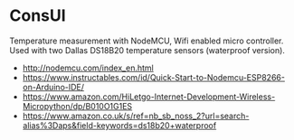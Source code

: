 # ConsUI

Temperature measurement with NodeMCU, Wifi enabled micro controller.
Used with two Dallas DS18B20 temperature sensors (waterproof version).

* http://nodemcu.com/index_en.html
* https://www.instructables.com/id/Quick-Start-to-Nodemcu-ESP8266-on-Arduino-IDE/
* https://www.amazon.com/HiLetgo-Internet-Development-Wireless-Micropython/dp/B010O1G1ES
* https://www.amazon.co.uk/s/ref=nb_sb_noss_2?url=search-alias%3Daps&field-keywords=ds18b20+waterproof




